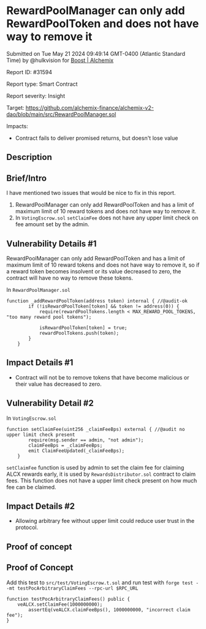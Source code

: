 
# RewardPoolManager can only add RewardPoolToken and does not have way to remove it

Submitted on Tue May 21 2024 09:49:14 GMT-0400 (Atlantic Standard Time) by @hulkvision for [Boost | Alchemix](https://immunefi.com/bounty/alchemix-boost/)

Report ID: #31594

Report type: Smart Contract

Report severity: Insight

Target: https://github.com/alchemix-finance/alchemix-v2-dao/blob/main/src/RewardPoolManager.sol

Impacts:
- Contract fails to deliver promised returns, but doesn't lose value

## Description
## Brief/Intro
I have mentioned two issues that would be nice to fix in this report. 
1. RewardPoolManager can only add RewardPoolToken and has a limit of maximum limit of 10 reward tokens and does not have way to remove it.
2. In `VotingEscrow.sol` `setClaimFee` does not have any upper limit check on fee amount set by the admin.

## Vulnerability Details #1
RewardPoolManager can only add RewardPoolToken and has a limit of maximum limit of 10 reward tokens and does not have way to remove it, so if a reward token becomes insolvent or its value decreased to zero, the contract will have no way to remove these tokens.

In `RewardPoolManager.sol`
```
function _addRewardPoolToken(address token) internal { //@audit-ok
        if (!isRewardPoolToken[token] && token != address(0)) {
            require(rewardPoolTokens.length < MAX_REWARD_POOL_TOKENS, "too many reward pool tokens");

            isRewardPoolToken[token] = true;
            rewardPoolTokens.push(token);
        }
    }
```

## Impact Details #1
* Contract will not be to remove tokens that have become malicious or their value has decreased to zero.


## Vulnerability Detail #2
In `VotingEscrow.sol`
```
function setClaimFee(uint256 _claimFeeBps) external { //@audit no upper limit check present
        require(msg.sender == admin, "not admin");
        claimFeeBps = _claimFeeBps;
        emit ClaimFeeUpdated(_claimFeeBps);
    }
```
`setClaimFee` function is used by admin to set the claim fee for claiming ALCX rewards early, it is used by `RewardsDistributor.sol` contract to claim fees. This function does not have a upper limit check present on how much fee can be claimed. 

## Impact Details #2
* Allowing arbitrary fee without upper limit  could reduce user  trust in the protocol.
        
## Proof of concept
## Proof of Concept
Add this test to `src/test/VotingEscrow.t.sol` 
and run test with `forge test --mt testPocArbitraryClaimFees --rpc-url $RPC_URL `
```
function testPocArbitraryClaimFees() public {
    veALCX.setClaimFee(1000000000);
        assertEq(veALCX.claimFeeBps(), 1000000000, "incorrect claim fee");
}
```